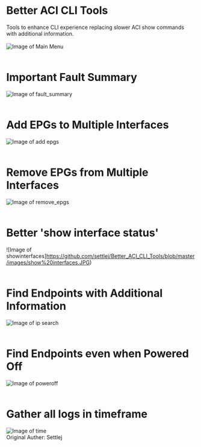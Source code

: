 # Better ACI CLI Tools
Tools to enhance CLI experience replacing slower ACI show commands with additional information.</br></br>
![Image of Main Menu](https://github.com/settlej/Better_ACI_CLI_Tools/blob/master/images/main_menu.PNG)</br></br>
# Important Fault Summary
![Image of fault_summary](https://github.com/settlej/Better_ACI_CLI_Tools/blob/master/images/fault_summary_example.JPG)</br></br>
# Add EPGs to Multiple Interfaces
![Image of add epgs](https://github.com/settlej/Better_ACI_CLI_Tools/blob/master/images/add_vlans.JPG)</br></br>
# Remove EPGs from Multiple Interfaces
![Image of remove_epgs](https://github.com/settlej/Better_ACI_CLI_Tools/blob/master/images/remove_epgs.JPG)</br></br>
# Better 'show interface status'
![Image of showinterfaces]https://github.com/settlej/Better_ACI_CLI_Tools/blob/master/images/show%20interfaces.JPG)</br></br>
# Find Endpoints with Additional Information
![Image of ip search](https://github.com/settlej/Better_ACI_CLI_Tools/blob/master/images/ipsearch.PNG)</br></br>
# Find Endpoints even when Powered Off
![Image of poweroff](https://github.com/settlej/Better_ACI_CLI_Tools/blob/master/images/vm_poweredoff.PNG)</br></br>
# Gather all logs in timeframe
![Image of time](https://github.com/settlej/Better_ACI_CLI_Tools/blob/master/images/time_example.JPG)
</br>Original Auther: Settlej

